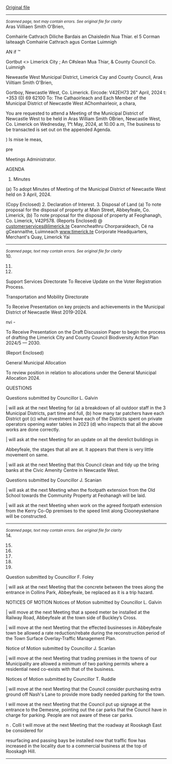 [Original file](https://www.limerick.ie/sites/default/files/media/documents/2024-04/00-agenda-meeting-of-the-municipal-district-of-newcastle-west-1st-may-2024.pdf)

---
*<small>Scanned page, text may contain errors. See original file for clarity</small>*  
Aras Viilliaen Smith O'Brien,

Comhairle Cathrach Diliche Bardais an Chaisledin Nua Thiar.
el 5 Corman laiteaagh Comhairie Cathrach agus Contae Luimnigh

AN if ™

Gortbut
<> Limerick City ; An C#slean Mua Thiar,
& County Council Co. Luimnigh

Neweastle West Municipal District,
Limerick Cay and County Council,
Aras Viiltiam Smith O'Brien,

Gortboy,
Newcastle West,
Co. Limerick.
Eircode: V42EH73
26" April, 2024 t: +353 (0) 69 62100
To: The Cathaoirleach and Each Member of the Municipal District of Newcastle West
AChomhairleoir, a chara,

You are requested to attend a Meeting of the Municipal District of Newcastle West to be held
in Aras William Smith OBrien, Newcastle West, Co. Limerick on Wednesday, 1°t May, 2024, at
10.00 a.m, The business to be transacted is set out on the appended Agenda.

) Is mise le meas,

pre

Meetings Administrator.

AGENDA

1. Minutes

(a) To adopt Minutes of Meeting of the Municipal District of Newcastle West held on 3
April, 2024.

(Copy Enclosed)
2. Declaration of Interest.
3. Disposal of Land
(a) To note proposal for the disposal of property at Main Street, Abbeyfeale, Co.
Limerick,
(b) To note proposal for the disposal of property at Feoghanagh, Co. Limerick,
V42P578.
(Reports Enclosed)
@ customerservices@limerick.te
Ceanncheathru Chorparaideach, Cé na gCeannaithe, Luimneach www.timerick.te
Corporate Headquarters, Merchant's Quay, Limerick Yai


---
*<small>Scanned page, text may contain errors. See original file for clarity</small>*  
10.

11.

12.

Support Services Directorate
To Receive Update on the Voter Registration Process.

Transportation and Mobility Directorate

To Receive Presentation on key projects and achievements in the Municipal District
of Newcastle West 2019-2024.

nvi -

To Receive Presentation on the Draft Discussion Paper to begin the process of
drafting the Limerick City and County Council Biodiversity Action Plan 2024/5 — 2030.

(Report Enclosed)

General Municipal Allocation

To review position in relation to allocations under the General Municipal Allocation
2024.

QUESTIONS

Questions submitted by Councillor L. Galvin

| will ask at the next Meeting for (a) a breakdown of all outdoor staff in the 3
Municipal Districts, part time and full, (b) how many tar patchers have each District
got (c) what investment have each of the Districts spent on private operators
opening water tables in 2023 (d) who inspects that all the above works are done
correctly.

| will ask at the next Meeting for an update on all the derelict buildings in

Abbeyfeale, the stages that all are at. It appears that there is very little movement on
same.

| will ask at the next Meeting that this Council clean and tidy up the bring banks at
the Civic Amenity Centre in Newcastle West.

Questions submitted by Councillor J. Scanian

| will ask at the next Meeting when the footpath extension from the Old School
towards the Community Property at Feohanagh will be laid.

| will ask at the next Meeting when work on the agreed footpath extension from the
Kerry Co-Op premises to the speed limit along Clooneyskehane will be constructed.


---
*<small>Scanned page, text may contain errors. See original file for clarity</small>*  
14.

15.

16.

17.

18.

19.

Question submitted by Councillor F. Foley

| will ask at the next Meeting that the concrete between the trees along the
entrance in Collins Park, Abbeyfeale, be replaced as it is a trip hazard.

NOTICES OF MOTION
Notices of Motion submitted by Councillor L. Galvin

| will move at the next Meeting that a speed meter be installed at the Railway Road,
Abbeyfeale at the town side of Buckley’s Cross.

| will move at the next Meeting that the effected businesses in Abbeyfeale town be
allowed a rate reduction/rebate during the reconstruction period of the Town Surface
Overlay-Traffic Management Plan.

Notice of Motion submitted by Councillor J. Scanlan

| will move at the next Meeting that trading premises in the towns of our Municipality
are allowed a minimum of two parking permits where a residential need co-exists with
that of the business.

Notices of Motion submitted by Councillor T. Ruddle

| will move at the next Meeting that the Council consider purchasing extra ground off
Nash's Lane to provide more badly needed parking for the town.

I will move at the next Meeting that the Council put up signage at the entrance to the
Demesne, pointing out the car parks that the Council have in charge for parking.
People are not aware of these car parks.

n . Colli
t will move at the next Meeting that the roadway at Rooskagh East be considered for

resurfacing and passing bays be installed now that traffic flow has increased in the
locality due to a commercial business at the top of Rooskagh Hill.


---
